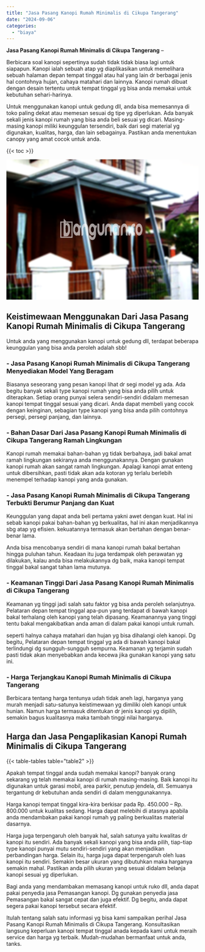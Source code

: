 ```yaml
---
title: "Jasa Pasang Kanopi Rumah Minimalis di Cikupa Tangerang"
date: "2024-09-06"
categories: 
  - "biaya"
---
```


**Jasa Pasang Kanopi Rumah Minimalis di Cikupa Tangerang** –

Berbicara soal kanopi sepertinya sudah tidak tidak biasa lagi untuk siapapun. Kanopi ialah sebuah atap yg diaplikasikan untuk memelihara sebuah halaman depan tempat tinggal atau hal yang lain dr berbagai jenis hal contohnya hujan, cahaya matahari dan lainnya. Kanopi rumah dibuat dengan desain tertentu untuk tempat tinggal yg bisa anda memakai untuk kebutuhan sehari-harinya.

Untuk menggunakan kanopi untuk gedung dll, anda bisa memesannya di toko paling dekat atau memesan sesuai dg tipe yg diperlukan. Ada banyak sekali jenis kanopi rumah yang bisa anda beli sesuai yg dicari. Masing-masing kanopi miliki keunggulan tersendiri, baik dari segi material yg digunakan, kualitas, harga, dan lain sebagainya. Pastikan anda menentukan canopy yang amat cocok untuk anda.

{{< toc >}}

![Jasa Pasang Kanopi Rumah Minimalis di Cikupa Tangerang](/images/harga-kanopi-minimalis-43.png)

## Keistimewaan Menggunakan Dari Jasa Pasang Kanopi Rumah Minimalis di Cikupa Tangerang

Untuk anda yang menggunakan kanopi untuk gedung dll, terdapat beberapa keunggulan yang bisa anda peroleh adalah sbb!

### \- Jasa Pasang Kanopi Rumah Minimalis di Cikupa Tangerang Menyediakan Model Yang Beragam

Biasanya seseorang yang pesan kanopi lihat dr segi model yg ada. Ada begitu banyak sekali type kanopi rumah yang bisa anda pilih untuk diterapkan. Setiap orang punyai selera sendiri-sendiri didalam memesan kanopi tempat tinggal sesuai yang dicari. Anda dapat membeli yang cocok dengan keinginan, sebagian type kanopi yang bisa anda pilih contohnya persegi, persegi panjang, dan lainnya.

### \- Bahan Dasar Dari Jasa Pasang Kanopi Rumah Minimalis di Cikupa Tangerang Ramah Lingkungan

Kanopi rumah memakai bahan-bahan yg tidak berbahaya, jadi bakal amat ramah lingkungan sekiranya anda menggunakannya. Dengan gunakan kanopi rumah akan sangat ramah lingkungan. Apalagi kanopi amat enteng untuk dibersihkan, pasti tidak akan ada kotoran yg terlalu berlebih menempel terhadap kanopi yang anda gunakan.

### \- Jasa Pasang Kanopi Rumah Minimalis di Cikupa Tangerang Terbukti Berumur Panjang dan Kuat

Keunggulan yang dapat anda beli pertama yakni awet dengan kuat. Hal ini sebab kanopi pakai bahan-bahan yg berkualitas, hal ini akan menjadikannya sbg atap yg efisien. kekuatannya termasuk akan bertahan dengan benar-benar lama.

Anda bisa mencobanya sendiri di mana kanopi rumah bakal bertahan hingga puluhan tahun. Keadaan itu juga terdampak oleh perawatan yg dilakukan, kalau anda bisa melakukannya dg baik, maka kanopi tempat tinggal bakal sangat tahan lama mutunya.

### \- Keamanan Tinggi Dari Jasa Pasang Kanopi Rumah Minimalis di Cikupa Tangerang

Keamanan yg tinggi jadi salah satu faktor yg bisa anda peroleh selanjutnya. Pelataran depan tempat tinggal apa-pun yang terdapat di bawah kanopi bakal terhalang oleh kanopi yang telah dipasang. Keamanannya yang tinggi tentu bakal mengakibatkan anda aman di dalam pakai kanopi untuk rumah.

seperti halnya cahaya matahari dan hujan yg bisa dihalangi oleh kanopi. Dg begitu, Pelataran depan tempat tinggal yg ada di bawah kanopi bakal terlindungi dg sungguh-sungguh sempurna. Keamanan yg terjamin sudah pasti tidak akan menyebabkan anda kecewa jika gunakan kanopi yang satu ini.

### \- Harga Terjangkau Kanopi Rumah Minimalis di Cikupa Tangerang

Berbicara tentang harga tentunya udah tidak aneh lagi, harganya yang murah menjadi satu-satunya keistimewaan yg dimiliki oleh kanopi untuk hunian. Namun harga termasuk ditentukan dr jenis kanopi yg dipilih, semakin bagus kualitasnya maka tambah tinggi nilai harganya.

## Harga dan Jasa Pengaplikasian Kanopi Rumah Minimalis di Cikupa Tangerang

{{< table-tables table="table2" >}}

Apakah tempat tinggal anda sudah memakai kanopi? banyak orang sekarang yg telah memakai kanopi di rumah masing-masing. Baik kanopi itu digunakan untuk garasi mobil, area parkir, penutup jendela, dll. Semuanya tergantung dr kebutuhan anda sendiri di dalam menggunakannya.

Harga kanopi tempat tinggal kira-kira berkisar pada Rp. 450.000 – Rp. 800.000 untuk kualitas sedang. Harga dapat melebihi di atasnya apabila anda mendambakan pakai kanopi rumah yg paling berkualitas material dasarnya.

Harga juga terpengaruh oleh banyak hal, salah satunya yaitu kwalitas dr kanopi itu sendiri. Ada banyak sekali kanopi yang bisa anda pilih, tiap-tiap type kanopi punyai mutu sendiri-sendiri yang akan menjadikan perbandingan harga. Selain itu, harga juga dapat terpengaruh oleh luas kanopi itu sendiri. Semakin besar ukuran yang dibutuhkan maka harganya semakin mahal. Pastikan anda pilih ukuran yang sesuai didalam belanja kanopi sesuai yg diperlukan.

Bagi anda yang mendambakan memasang kanopi untuk ruko dll, anda dapat pakai penyedia jasa Pemasangan kanopi. Dg gunakan penyedia jasa Pemasangan bakal sangat cepat dan juga efektif. Dg begitu, anda dapat segera pakai kanopi tersebut secara efektif.

Itulah tentang salah satu informasi yg bisa kami sampaikan perihal Jasa Pasang Kanopi Rumah Minimalis di Cikupa Tangerang. Konsultasikan langsung keperluan kanopi tempat tinggal anada kepada kami untuk meraih service dan harga yg terbaik. Mudah-mudahan bermanfaat untuk anda, tanks.
